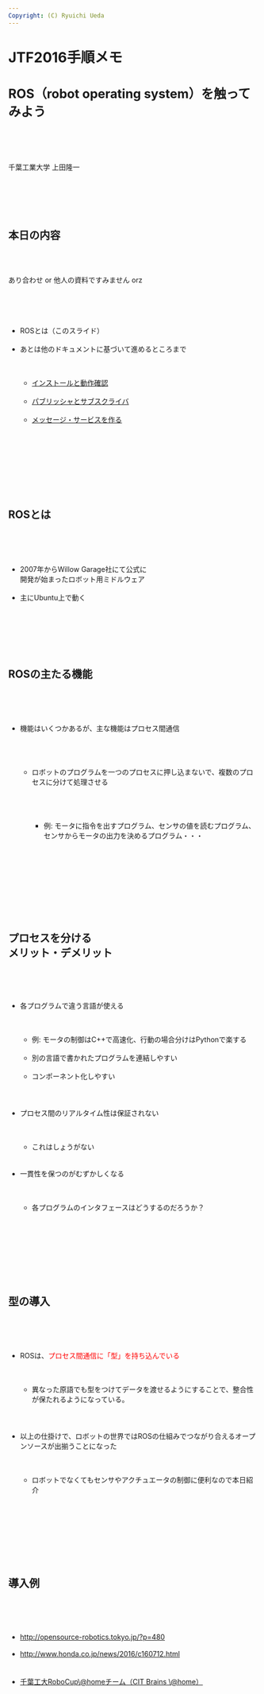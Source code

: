 ```yaml
---
Copyright: (C) Ryuichi Ueda
---
```


# JTF2016手順メモ
<h1 style="font-size:180%">ROS（robot operating system）を触ってみよう</h1><br />
　<br />
<br />
<p>千葉工業大学 上田隆一</p><br />
<br />
<!--nextpage--><br />
<br />
<h2>本日の内容</h2><br />
<br />
<p>あり合わせ or 他人の資料ですみません orz</p><br />
　<br />
<ul><br />
	<li>ROSとは（このスライド）</li><br />
	<li>あとは他のドキュメントに基づいて進めるところまで</li><br />
	<ul><br />
		<li><a href="http://www.slideshare.net/ryuichiueda/201512-56193642" target="_blank">インストールと動作確認</a></li><br />
		<li><a href="http://wiki.ros.org/ja/ROS/Tutorials/WritingPublisherSubscriber%28python%29" target="_blank">パブリッシャとサブスクライバ</a></li><br />
		<li><a href="http://wiki.ros.org/ja/ROS/Tutorials/CreatingMsgAndSrv" target="_blank">メッセージ・サービスを作る</a></li><br />
	</ul><br />
</ul><br />
　<br />
<br />
<!--nextpage--><br />
<br />
<h2>ROSとは</h2><br />
　<br />
<ul><br />
	<li>2007年からWillow Garage社にて公式に<br />
開発が始まったロボット用ミドルウェア</li><br />
	<li>主にUbuntu上で動く</li><br />
</ul><br />
<br />
<!--nextpage--><br />
<br />
<h2>ROSの主たる機能</h2><br />
　<br />
<ul><br />
	<li>機能はいくつかあるが、主な機能はプロセス間通信</li><br />
　<br />
	<ul><br />
		<li>ロボットのプログラムを一つのプロセスに押し込まないで、複数のプロセスに分けて処理させる</li><br />
		<ul><br />
　<br />
			<li>例: モータに指令を出すプログラム、センサの値を読むプログラム、センサからモータの出力を決めるプログラム・・・</li><br />
		</ul><br />
	</ul><br />
<br />
</ul><br />
<br />
<!--nextpage--><br />
<br />
<h2>プロセスを分ける<br />
メリット・デメリット</h2><br />
<br />
<ul><br />
	<li>各プログラムで違う言語が使える</li><br />
	<ul><br />
		<li>例: モータの制御はC++で高速化、行動の場合分けはPythonで楽する</li><br />
		<li>別の言語で書かれたプログラムを連結しやすい</li><br />
		<li>コンポーネント化しやすい</li><br />
	</ul><br />
　<br />
	<li>プロセス間のリアルタイム性は保証されない</li><br />
	<ul><br />
		<li>これはしょうがない</li><br />
	</ul><br />
	<li>一貫性を保つのがむずかしくなる</li><br />
	<ul><br />
		<li>各プログラムのインタフェースはどうするのだろうか？</li><br />
	</ul><br />
</ul><br />
<br />
<br />
<!--nextpage--><br />
<br />
<h2>型の導入</h2><br />
　<br />
<ul><br />
	<li>ROSは、<span style="color:red">プロセス間通信に「型」を持ち込んでいる</span></li><br />
	<ul><br />
		<li>異なった原語でも型をつけてデータを渡せるようにすることで、整合性が保たれるようになっている。</li><br />
	</ul><br />
　<br />
	<li>以上の仕掛けで、ロボットの世界ではROSの仕組みでつながり合えるオープンソースが出揃うことになった</li><br />
	<ul><br />
		<li>ロボットでなくてもセンサやアクチュエータの制御に便利なので本日紹介</li><br />
	</ul><br />
</ul><br />
<br />
<br />
<!--nextpage--><br />
<br />
<h2>導入例</h2><br />
　<br />
<ul><br />
	<li><a href="http://opensource-robotics.tokyo.jp/?p=480" target="_blank">http://opensource-robotics.tokyo.jp/?p=480</a></li><br />
	<li><a href="http://www.honda.co.jp/news/2016/c160712.html" target="_blank">http://www.honda.co.jp/news/2016/c160712.html</a></li><br />
　<br />
	<li><a href="http://at-home.cit-brains.net/?p=365" target="_blank">千葉工大RoboCup\@homeチーム（CIT Brains \@home）</a></li><br />
</ul><br />
<br />

